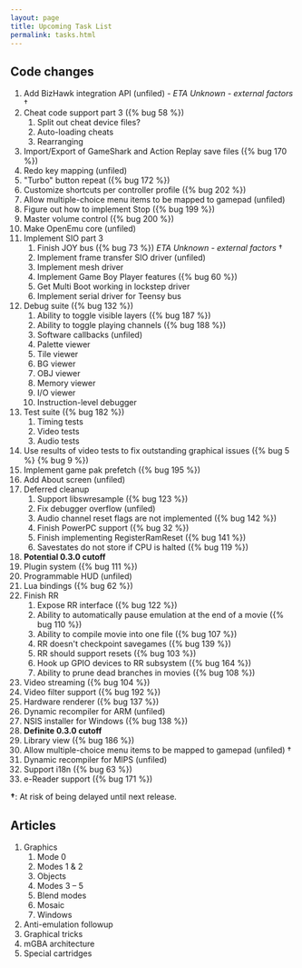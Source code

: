 ```yaml
---
layout: page
title: Upcoming Task List
permalink: tasks.html
---
```

Code changes
------------

1. Add BizHawk integration API (unfiled) - *ETA Unknown - external factors* &dagger;
1. Cheat code support part 3 ({% bug 58 %})
    1. Split out cheat device files?
    1. Auto-loading cheats
    1. Rearranging
1. Import/Export of GameShark and Action Replay save files ({% bug 170 %})
1. Redo key mapping (unfiled)
1. "Turbo" button repeat ({% bug 172 %})
1. Customize shortcuts per controller profile ({% bug 202 %})
1. Allow multiple-choice menu items to be mapped to gamepad (unfiled)
1. Figure out how to implement Stop ({% bug 199 %})
1. Master volume control ({% bug 200 %})
1. Make OpenEmu core (unfiled)
1. Implement SIO part 3
    1. Finish JOY bus ({% bug 73 %}) *ETA Unknown - external factors* &dagger;
    1. Implement frame transfer SIO driver (unfiled)
    1. Implement mesh driver
    1. Implement Game Boy Player features ({% bug 60 %})
    1. Get Multi Boot working in lockstep driver
    1. Implement serial driver for Teensy bus
1. Debug suite ({% bug 132 %})
    1. Ability to toggle visible layers ({% bug 187 %})
    1. Ability to toggle playing channels ({% bug 188 %})
    1. Software callbacks (unfiled)
    1. Palette viewer
    1. Tile viewer
    1. BG viewer
    1. OBJ viewer
    1. Memory viewer
    1. I/O viewer
    1. Instruction-level debugger
1. Test suite ({% bug 182 %})
    1. Timing tests
    1. Video tests
    1. Audio tests
1. Use results of video tests to fix outstanding graphical issues ({% bug 5 %} {% bug 9 %})
1. Implement game pak prefetch ({% bug 195 %})
1. Add About screen (unfiled)
1. Deferred cleanup
    1. Support libswresample ({% bug 123 %})
    1. Fix debugger overflow (unfiled)
    1. Audio channel reset flags are not implemented ({% bug 142 %})
    1. Finish PowerPC support ({% bug 32 %})
    1. Finish implementing RegisterRamReset ({% bug 141 %})
    1. Savestates do not store if CPU is halted ({% bug 119 %})
1. **Potential 0.3.0 cutoff**
1. Plugin system ({% bug 111 %})
1. Programmable HUD (unfiled)
1. Lua bindings ({% bug 62 %})
1. Finish RR
    1. Expose RR interface ({% bug 122 %})
    1. Ability to automatically pause emulation at the end of a movie ({% bug 110 %})
    1. Ability to compile movie into one file ({% bug 107 %})
    1. RR doesn't checkpoint savegames ({% bug 139 %})
    1. RR should support resets ({% bug 103 %})
    1. Hook up GPIO devices to RR subsystem ({% bug 164 %})
    1. Ability to prune dead branches in movies ({% bug 108 %})
1. Video streaming ({% bug 104 %})
1. Video filter support ({% bug 192 %})
1. Hardware renderer ({% bug 137 %})
1. Dynamic recompiler for ARM (unfiled)
1. NSIS installer for Windows ({% bug 138 %})
1. **Definite 0.3.0 cutoff**
1. Library view ({% bug 186 %})
1. Allow multiple-choice menu items to be mapped to gamepad (unfiled) &dagger;
1. Dynamic recompiler for MIPS (unfiled)
1. Support i18n ({% bug 63 %})
1. e-Reader support ({% bug 171 %})

**&dagger;**: At risk of being delayed until next release.

Articles
--------

1. Graphics
    1. Mode 0
    1. Modes 1 &amp; 2
    1. Objects
    1. Modes 3 &ndash; 5
    1. Blend modes
    1. Mosaic
    1. Windows
1. Anti-emulation followup
1. Graphical tricks
1. mGBA architecture
1. Special cartridges
